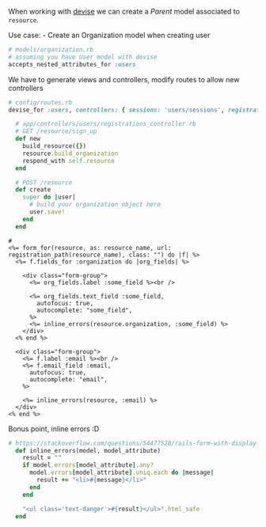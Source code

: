 When working with [devise](https://github.com/heartcombo/devise/releases/tag/v4.9.3) we can create a _Parent_ model associated to `resource`.

Use case:
    - Create an Organization model when creating user

```rb
# models/organization.rb
# assuming you have User model with devise
accepts_nested_attributes_for :users
```

We have to generate views and controllers, modify routes to allow new controllers

```rb
# config/routes.rb
devise_for :users, controllers: { sessions: 'users/sessions', registrations: 'users/registrations' }
```

```rb
  # app/controllers/users/registrations_controller.rb
  # GET /resource/sign_up
  def new
    build_resource({})
    resource.build_organization
    respond_with self.resource
  end

  # POST /resource
  def create
    super do |user|
      # build your organization object here
      user.save!
    end
  end
```

```erb
#
<%= form_for(resource, as: resource_name, url: registration_path(resource_name), class: "") do |f| %>
  <%= f.fields_for :organization do |org_fields| %>

    <div class="form-group">
      <%= org_fields.label :some_field %><br />

      <%= org_fields.text_field :some_field,
        autofocus: true,
        autocomplete: "some_field",
      %>
      <%= inline_errors(resource.organization, :some_field) %>
    </div>
  <% end %>

  <div class="form-group">
    <%= f.label :email %><br />
    <%= f.email_field :email,
      autofocus: true,
      autocomplete: "email",
    %>

    <%= inline_errors(resource, :email) %>
  </div>
<% end %>
```

Bonus point, inline errors :D

```rb
# https://stackoverflow.com/questions/54477528/rails-form-with-display-inline-error-message
  def inline_errors(model, model_attribute)
    result = ""
    if model.errors[model_attribute].any?
      model.errors[model_attribute].uniq.each do |message|
        result += "<li>#{message}</li>"
      end
    end

    "<ul class='text-danger'>#{result}</ul>".html_safe
  end
```